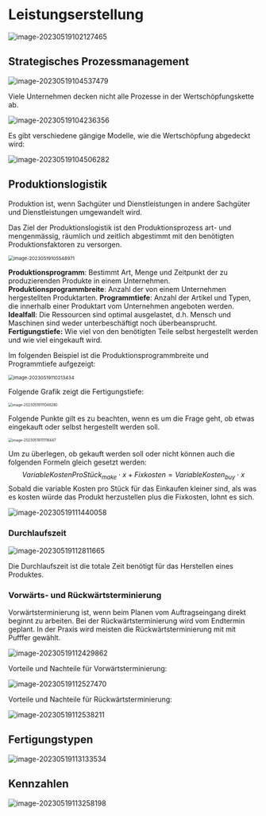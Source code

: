 # Leistungserstellung

![image-20230519102127465](res/Leistungserstellung/image-20230519102127465.png)

## Strategisches Prozessmanagement

![image-20230519104537479](res/Leistungserstellung/image-20230519104537479.png)

Viele Unternehmen decken nicht alle Prozesse in der Wertschöpfungskette ab.

![image-20230519104236356](res/Leistungserstellung/image-20230519104236356.png)

Es gibt verschiedene gängige Modelle, wie die Wertschöpfung abgedeckt wird:

![image-20230519104506282](res/Leistungserstellung/image-20230519104506282.png)

## Produktionslogistik

Produktion ist, wenn Sachgüter und Dienstleistungen in andere Sachgüter und Dienstleistungen umgewandelt wird.

Das Ziel der Produktionslogistik ist den Produktionsprozess art- und mengenmässig, räumlich und zeitlich abgestimmt mit den benötigten Produktionsfaktoren zu versorgen.

<img src="res/Leistungserstellung/image-20230519105548971.png" alt="image-20230519105548971" style="zoom:67%;" />

**Produktionsprogramm**: Bestimmt Art, Menge und Zeitpunkt der zu produzierenden Produkte in einem Unternehmen.
**Produktionsprogrammbreite**: Anzahl der von einem Unternehmen hergestellten Produktarten.
**Programmtiefe**: Anzahl der Artikel und Typen, die innerhalb einer Produktart vom Unternehmen angeboten werden.
**Idealfall**: Die Ressourcen sind optimal ausgelastet, d.h. Mensch und Maschinen sind weder unterbeschäftigt noch überbeansprucht.
**Fertigungstiefe:** Wie viel von den benötigten Teile selbst hergestellt werden und wie viel eingekauft wird.

Im folgenden Beispiel ist die Produktionsprogrammbreite und Programmtiefe aufgezeigt:

<img src="res/Leistungserstellung/image-20230519110213434.png" alt="image-20230519110213434" style="zoom:67%;" />

Folgende Grafik zeigt die Fertigungstiefe:

<img src="res/Leistungserstellung/image-20230519111048290.png" alt="image-20230519111048290" style="zoom:50%;" />

Folgende Punkte gilt es zu beachten, wenn es um die Frage geht, ob etwas eingekauft oder selbst hergestellt werden soll.

<img src="res/Leistungserstellung/image-20230519111116447.png" alt="image-20230519111116447" style="zoom:50%;" />

Um zu überlegen, ob gekauft werden soll oder nicht können auch die folgenden Formeln gleich gesetzt werden: 
$$
VariableKostenProStück_{make} \cdot x + Fixkosten = VariableKosten_{buy}\cdot x
$$
Sobald die variable Kosten pro Stück für das Einkaufen kleiner sind, als was es kosten würde das Produkt herzustellen plus die Fixkosten, lohnt es sich.

![image-20230519111440058](res/Leistungserstellung/image-20230519111440058.png)

### Durchlaufszeit

![image-20230519112811665](res/Leistungserstellung/image-20230519112811665.png)

Die Durchlaufszeit ist die totale Zeit benötigt für das Herstellen eines Produktes.

### Vorwärts- und Rückwärtsterminierung

Vorwärtsterminierung ist, wenn beim Planen vom Auftragseingang direkt beginnt zu arbeiten. Bei der Rückwärtsterminierung wird vom Endtermin geplant. In der Praxis wird meisten die Rückwärtsterminierung mit mit Pufffer gewählt.

![image-20230519112429862](res/Leistungserstellung/image-20230519112429862.png)

Vorteile und Nachteile für Vorwärtsterminierung:

![image-20230519112527470](res/Leistungserstellung/image-20230519112527470.png)

Vorteile und Nachteile für Rückwärtsterminierung:

![image-20230519112538211](res/Leistungserstellung/image-20230519112538211.png)

## Fertigungstypen

![image-20230519113133534](res/Leistungserstellung/image-20230519113133534.png)

## Kennzahlen

![image-20230519113258198](res/Leistungserstellung/image-20230519113258198.png)

